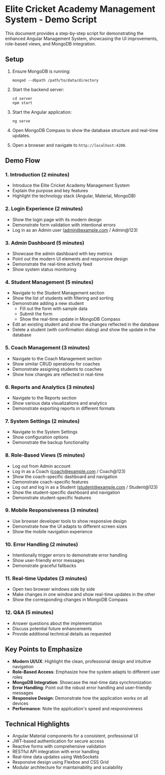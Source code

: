 # Elite Cricket Academy Management System - Demo Script

This document provides a step-by-step script for demonstrating the enhanced Angular Management System, showcasing the UI improvements, role-based views, and MongoDB integration.

## Setup

1. Ensure MongoDB is running:
   ```
   mongod --dbpath /path/to/data/directory
   ```

2. Start the backend server:
   ```
   cd server
   npm start
   ```

3. Start the Angular application:
   ```
   ng serve
   ```

4. Open MongoDB Compass to show the database structure and real-time updates.

5. Open a browser and navigate to `http://localhost:4200`.

## Demo Flow

### 1. Introduction (2 minutes)

- Introduce the Elite Cricket Academy Management System
- Explain the purpose and key features
- Highlight the technology stack (Angular, Material, MongoDB)

### 2. Login Experience (2 minutes)

- Show the login page with its modern design
- Demonstrate form validation with intentional errors
- Log in as an Admin user (admin@example.com / Admin@123)

### 3. Admin Dashboard (5 minutes)

- Showcase the admin dashboard with key metrics
- Point out the modern UI elements and responsive design
- Demonstrate the real-time activity feed
- Show system status monitoring

### 4. Student Management (5 minutes)

- Navigate to the Student Management section
- Show the list of students with filtering and sorting
- Demonstrate adding a new student
  - Fill out the form with sample data
  - Submit the form
  - Show the real-time update in MongoDB Compass
- Edit an existing student and show the changes reflected in the database
- Delete a student (with confirmation dialog) and show the update in the database

### 5. Coach Management (3 minutes)

- Navigate to the Coach Management section
- Show similar CRUD operations for coaches
- Demonstrate assigning students to coaches
- Show how changes are reflected in real-time

### 6. Reports and Analytics (3 minutes)

- Navigate to the Reports section
- Show various data visualizations and analytics
- Demonstrate exporting reports in different formats

### 7. System Settings (2 minutes)

- Navigate to the System Settings
- Show configuration options
- Demonstrate the backup functionality

### 8. Role-Based Views (5 minutes)

- Log out from Admin account
- Log in as a Coach (coach@example.com / Coach@123)
- Show the coach-specific dashboard and navigation
- Demonstrate coach-specific features
- Log out and log in as a Student (student@example.com / Student@123)
- Show the student-specific dashboard and navigation
- Demonstrate student-specific features

### 9. Mobile Responsiveness (3 minutes)

- Use browser developer tools to show responsive design
- Demonstrate how the UI adapts to different screen sizes
- Show the mobile navigation experience

### 10. Error Handling (2 minutes)

- Intentionally trigger errors to demonstrate error handling
- Show user-friendly error messages
- Demonstrate graceful fallbacks

### 11. Real-time Updates (3 minutes)

- Open two browser windows side by side
- Make changes in one window and show real-time updates in the other
- Show the corresponding changes in MongoDB Compass

### 12. Q&A (5 minutes)

- Answer questions about the implementation
- Discuss potential future enhancements
- Provide additional technical details as requested

## Key Points to Emphasize

- **Modern UI/UX**: Highlight the clean, professional design and intuitive navigation
- **Role-Based Access**: Emphasize how the system adapts to different user roles
- **MongoDB Integration**: Showcase the real-time data synchronization
- **Error Handling**: Point out the robust error handling and user-friendly messages
- **Responsive Design**: Demonstrate how the application works on all devices
- **Performance**: Note the application's speed and responsiveness

## Technical Highlights

- Angular Material components for a consistent, professional UI
- JWT-based authentication for secure access
- Reactive forms with comprehensive validation
- RESTful API integration with error handling
- Real-time data updates using WebSockets
- Responsive design using Flexbox and CSS Grid
- Modular architecture for maintainability and scalability 